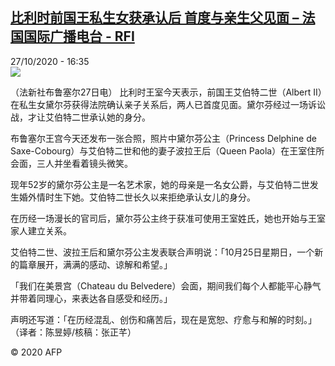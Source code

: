 <!--1603817724000-->
[比利时前国王私生女获承认后 首度与亲生父见面 – 法国国际广播电台 - RFI](http://www.rfi.fr//cn/contenu/20201027-%E6%AF%94%E5%88%A9%E6%97%B6%E5%89%8D%E5%9B%BD%E7%8E%8B%E7%A7%81%E7%94%9F%E5%A5%B3%E8%8E%B7%E6%89%BF%E8%AE%A4%E5%90%8E-%E9%A6%96%E5%BA%A6%E4%B8%8E%E4%BA%B2%E7%94%9F%E7%88%B6%E8%A7%81%E9%9D%A2)
------

<div>27/10/2020 - 16:35</div><img src="https://s.rfi.fr/media/display/ca5841e2-186d-11eb-85da-005056a964fe/w:310/p:16x9/int0019b.201027233501.jpg"><div class="t-content__body u-clearfix"><p>（法新社布鲁塞尔27日电）    比利时王室今天表示，前国王艾伯特二世（Albert II）在私生女黛尔芬获得法院确认亲子关系后，两人已首度见面。黛尔芬经过一场诉讼战，才让艾伯特二世承认她的身分。</p><p>    布鲁塞尔王宫今天还发布一张合照，照片中黛尔芬公主（Princess Delphine de Saxe-Cobourg）与艾伯特二世和他的妻子波拉王后（Queen Paola）在王室住所会面，三人并坐看着镜头微笑。</p><p>    现年52岁的黛尔芬公主是一名艺术家，她的母亲是一名女公爵，与艾伯特二世发生婚外情时生下她。艾伯特二世长久以来拒绝承认女儿的身分。</p><p>    在历经一场漫长的官司后，黛尔芬公主终于获准可使用王室姓氏，她也开始与王室家人建立关系。</p><p>    艾伯特二世、波拉王后和黛尔芬公主发表联合声明说：「10月25日星期日，一个新的篇章展开，满满的感动、谅解和希望。」</p><p>    「我们在美景宫（Chateau du Belvedere）会面，期间我们每个人都能平心静气并带着同理心，来表达各自感受和经历。」</p><p>    声明还写道：「在历经混乱、创伤和痛苦后，现在是宽恕、疗愈与和解的时刻。」（译者：陈昱婷/核稿：张正芊）</p><p class="t-copyright">© 2020 AFP</p>        </div>
